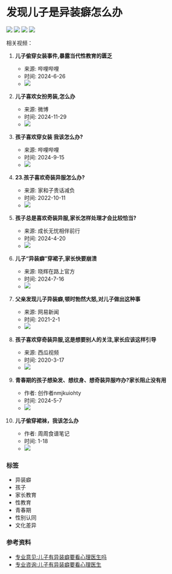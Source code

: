 # 发现儿子是异装癖怎么办

![](https://psstatic.cdn.bcebos.com/basics/wise_global/searchbox/1_1726315824000.png)
![](https://psstatic.cdn.bcebos.com/basics/wise_global/searchbox/3_1726311380000.png)
![](https://psstatic.cdn.bcebos.com/basics/wise_global/searchbox/2_1726310931000.png)
![](https://psstatic.cdn.bcebos.com/basics/wise_global/searchbox/1_1726315824000.png)

相关视频：

1. **儿子偷穿女装事件,暴露当代性教育的匮乏**
   - 来源: 哔哩哔哩
   - 时间: 2024-6-26
   - ![](https://t14.baidu.com/it/u=2240676143,3311447641&fm=220&app=103&size=f585,329&n=0&f=JPEG&fmt=auto?sec=1739379600&t=96197d3a7e14624f7339079a62bf31a9)
  
2. **儿子喜欢女扮男装,怎么办**
   - 来源: 微博
   - 时间: 2024-11-29
   - ![](https://t15.baidu.com/it/u=3021828188,1139033007&fm=220&app=103&size=f585,329&n=0&f=JPEG&fmt=auto?sec=1739379600&t=e30f7e27aa62b8468d41f40d5136c3c4)

3. **孩子喜欢穿女装 我该怎么办?**
   - 来源: 哔哩哔哩
   - 时间: 2024-9-15
   - ![](https://t13.baidu.com/it/u=1890114398,1235297300&fm=225&app=113&size=f585,329&n=0&f=JPEG&fmt=auto?s=8CC26B864D128AC41B50B0930300B091&sec=1739379600&t=7747c6e1237e568223efe9304ff1c5ec)

4. **23.孩子喜欢奇装异服怎么办?**
   - 来源: 家和子贵话减负
   - 时间: 2022-10-11
   - ![](https://t13.baidu.com/it/u=3207505664,1979157313&fm=225&app=113&size=f585,329&n=0&f=JPEG&fmt=auto?s=229418C70C12ADDE0041A8A303003007&sec=1739379600&t=48a6eb4772e8e4608ed73288eacd00ea)

5. **孩子总是喜欢奇装异服,家长怎样处理才会比较恰当?**
   - 来源: 成长无忧相伴前行
   - 时间: 2024-4-20
   - ![](https://t15.baidu.com/it/u=1364108430,51009041&fm=220&app=103&size=f585,329&n=0&f=JPEG&fmt=auto?sec=1739379600&t=8ab9b180897ef96871a6fa1f6b398d2a)

6. **儿子“异装癖”穿裙子,家长快要崩溃**
   - 来源: 晓辉在路上官方
   - 时间: 2024-7-16
   - ![](https://t14.baidu.com/it/u=3964749264,523963799&fm=254&app=121&size=f585,784&n=0&f=JPEG&fmt=auto?s=2CE0078E42A39AEA488445360300D0CA&sec=1739379600&t=b265e475adb1015aa2ab47ba5164fefb)

7. **父亲发现儿子异装癖,顿时勃然大怒,对儿子做出这种事**
   - 来源: 网易新闻
   - 时间: 2021-2-1
   - ![](https://t15.baidu.com/it/u=1757740403,1865959739&fm=225&app=113&size=f585,329&n=0&f=JPEG&fmt=auto?s=F513139E108565EF5E0FCDE00300B039&sec=1739379600&t=7331d3bdb3d83462759db3f5993c3ec0)

8. **孩子喜欢穿奇装异服,这是想要别人的关注,家长应该这样引导**
   - 来源: 西瓜视频
   - 时间: 2020-3-17
   - ![](https://t14.baidu.com/it/u=204757335,2216368892&fm=225&app=113&size=f585,329&n=0&f=JPEG&fmt=auto?s=03F0CB22189149EB540939DF0300C095&sec=1739379600&t=16455f2ca2ca1cb81ac90293542c5c86)

9. **青春期的孩子想染发、想纹身、想奇装异服咋办?家长阻止没有用**
   - 作者: 创作者nmjkuiohty
   - 时间: 2024-5-7
   - ![](https://t13.baidu.com/it/u=1921882760,3432132438&fm=225&app=113&size=f585,329&n=0&f=JPEG&fmt=auto?s=C0029D1A197ADCCC5CD8395C030050B1&sec=1739379600&t=55f96fa87a5ad40d554f167699b77e34)

10. **儿子偷穿裙袜，我该怎么办**
    - 作者: 周周食谱笔记
    - 时间: 1-18
    - ![](https://dss3.baidu.com/-rVXeDTa2gU2pMbgoY3K/it/u=2383121964,1016471716&fm=203&mola=new&crop=v1)

### 标签
- 异装癖
- 孩子
- 家长教育
- 性教育
- 青春期
- 性别认同
- 文化差异

### 参考资料
- [专业意见:儿子有异装癖要看心理医生吗](http://m.baidu.com/baidu.php?url=0f00000uEDLSpLgiCBCMKFX_8504g50eC21Jfu3Be5-__bEWAuGdNXWSjRCFEsJJNBsDMr7T2e3wow9FiZ76359ybRlwTMMpYGu7dAluELtIIHBYFCv72UlBIEASvS2QUKeluOR9ouatMma5HvTeKvqf7YjXerxz9pyJvy1kj4KqmgTMJzg2s_EChvlq34p4HW5BRTF6V6mkNhd2GSli7WaZNddD.7Y_NR2Ar5Od66J8tEmqh2rreb6qWtYXajUL9JuBBHwmCpvTX5FzeevI5Quuuuy_H7t18aPndxQswojPakvUEZcC.U1Yk0ZDqVlQ5doU4dq52kqQ_dejk_IHdseise0KY5UU4dq5HYPQ_dejk_I2JEeHfknjVYoLFS_Qs0A-V5HT1P0KdpHY0TA-b5HnL0APGujYs0AFG5H00uMfqn6KspjYs0Aq15H00mMTqnsK8IjYs0ZPl5HD1nWKxnWcs0ZFMIA7M5H00UMus5H08nj0snj0snj00ugFM5H00IZF9uARqn0KBuA-b5HndwRRkfWm1nRwAwHndwjf1PDmkPWb1nHmzwRm4nWPa0AwWmvfq0Zw9ThI-IjY1nNt1nHwxP6K9TdqGuAnqTZnVuLGCXZb0UvnqnfKlTA3qQfKETjDqn0KsTjfqn6KzIjYknHc0TgKGujYs0Z7Wpyfqn0K9mWYsg100TZ0qn0KVIZ0qn0KbuAqs5H00ThCqn0KYIgnqPW6zrj63rjbdP1f1Pj0kn16Yn6K9m1Yk0ZK85H00TA7Ygvu_myTqn0KkuLIb5H00ugPY5H00ugwGujYVnfK9TLKWm1Ys0ZNspy4Wm1Ys0AuWIgfqn0K9uAu_myTqnfKLuMFEUHYknj6vpsKBIjYk0ZF-TgfqnHT1rHcdrj01n1n3r0K1pyfqrjmvrANWmHfLrH6vuyDLPsKEIjYk0AqzTZfqnBnsc1nWnH0snan1PHfsnHndnjRkc1DzPWndc1DzPWndQW0WnBnknj0sc10WQinsQW01rHRdninkQW0snj0snankc10Wna3snj0snj0Wnansc10Wnans0ZFYmy-b5fKopHYs0AdY5HcsPWc0Uynqn1cLnWTLPj6Lrjm0UyPxuMFEUHYs0Aw9UMNBuNqsUA78pyw15H00mywkXHvLC_OyVEMgYtoZY81g_5Akd5gjVQj_0A7bTgfqn0KGTvP_5H00TydY5H00mywxTvqdThP-5H0WcsKWThnqPWT3n6&word=&ai=0_429293745_1&us=newvui&ck=0.0.0.0.0.0.0.0.0.0.0)
- [专业咨询:儿子有异装癖要看心理医生](http://m.baidu.com/baidu.php?url=0f00000uEDLSpLgiC-DKKOfqDD51GVJSnOYUvBFthe1Q3-CDz1c-SB8-ws2koDoaq4-TBvHclWIjZIVtaxtSqvYLkIqr1G8bHIU7EYactl5OY4IC_DOWLSBzver2pzQtXSB-LujK2tP5OjVPYDdw6oNx2rwoTQpkr0hnxT87n5pRd62Sadj4trSzhoF86QVg1MWtfjhCe7W56ljRd65BX0RwG1FM.7Y_NR2Ar5Od66J8tEmqh2rreb6qWtYXajUL9JuBBHwmCpvTX5FzeevI5Quuuuy_H7t18aPndxQswojPakvUEZcC.U1Yk0ZDqVlQ5doU4dq52kqQ_dejk_IHdseise0KY5UU4dq5HYPQ_dejk_I2JEeHfknjVYoLFS_Qs0A-V5HT1P0KdpHY0TA-b5HnL0APGujYs0AFG5H00uMfqn6KspjYs0Aq15H00mMTqnsK8IjYs0ZPl5HD1nWKxnWcs0ZFMIA7M5H00UMus5H08nj0snj0snj00ugFM5H00IZF9uARqn0KBuA-b5HndwRRkfWm1nRwAwHndwjf1PDmkPWb1nHmzwRm4nWPa0AwWmvfq0Zw9ThI-IjY1nNt1nHwxP6K9TdqGuAnqTZnVuLGCXZb0UvnqnfKlTA3qQfKETjDqn0KsTjfqn6KzIjYknHc0TgKGujYs0Z7Wpyfqn0K9mWYsg100TZ0qn0KVIZ0qn0KbuAqs5H00ThCqn0KYIgnqPW6zrj63rjbdP1f1Pj0kn16Yn6K9m1Yk0ZK85H00TA7Ygvu_myTqn0KkuLIb5H00ugPY5H00ugwGujYVnfK9TLKWm1Ys0ZNspy4Wm1Ys0AuWIgfqn0K9uAu_myTqnfKLuMFEUHYknj6vpsKBIjYk0ZF-TgfqnHT1rHcdrj01n1n3r0K1pyfqrjmvrANWmHfLrH6vuyDLPsKEIjYk0AqzTZfqnBnsc1nWnH0snan1PHfsnHndnjRkc1DzPWndc1DzPWndQW0WnBnknj0sc10WQinsQW01rHRdninkQW0snj0snankc10Wna3snj0snj0Wnansc10Wnans0ZFYmy-b5fKopHYs0AdY5HcsPWc0Uynqn1cLnWTLPj6Lrjm0UyPxuMFEUHYs0Aw9UMNBuNqsUA78pyw15H00mywkXHvLC_OyVEMgYtoZY81g_5Akd5gjVQj_0A7bTgfqn0KGTvP_5H00TydY5H00mywxTvqdThP-5H0WcsKWThnqPWT3n6&word=&ai=0_429293745_1&us=newvui&ck=0.0.0.0.0.0.0.0.0.0.0)